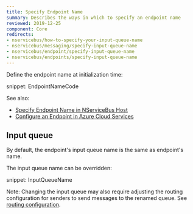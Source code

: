 ```yaml
---
title: Specify Endpoint Name
summary: Describes the ways in which to specify an endpoint name
reviewed: 2019-12-25
component: Core
redirects:
- nservicebus/how-to-specify-your-input-queue-name
- nservicebus/messaging/specify-input-queue-name
- nservicebus/endpoint/specify-input-queue-name
- nservicebus/endpoints/specify-input-queue-name
---
```



Define the endpoint name at initialization time:

snippet: EndpointNameCode

See also:
 
 * [Specify Endpoint Name in NServiceBus Host](/nservicebus/hosting/nservicebus-host/#endpoint-configuration-endpoint-name)
 * [Configure an Endpoint in Azure Cloud Services](/nservicebus/hosting/cloud-services-host/configuration.md#configuring-an-endpoint)


## Input queue

By default, the endpoint's input queue name is the same as endpoint's name.

The input queue name can be overridden:

snippet: InputQueueName

Note: Changing the input queue may also require adjusting the routing configuration for senders to send messages to the renamed queue. See [routing configuration](/nservicebus/messaging/routing.md).